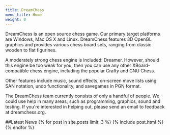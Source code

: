 ```yaml
---
title: DreamChess
menu_title: Home
weight: 0
---
```

DreamChess is an open source chess game. Our primary target platforms are Windows, Mac OS X and Linux. DreamChess features 3D OpenGL graphics and provides various chess board sets, ranging from classic wooden to flat figurines.

A moderately strong chess engine is included: Dreamer. However, should this engine be too weak for you, then you can use any other XBoard-compatible chess engine, including the popular Crafty and GNU Chess.

Other features include music, sound effects, on-screen move lists using SAN notation, undo functionality, and savegames in PGN format.

The DreamChess team currently consists of only a handful of people. We could use help in many areas, such as programming, graphics, sound and testing. If you're interested in helping out, please send an email to feedback at dreamchess.org.

##Latest News
{% for post in site.posts limit: 3 %}
{% include post.html %}
{% endfor %}  

